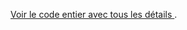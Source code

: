 







<a href="../../Développement/Codes/Capteurs pour pièces.md"> Voir le code entier avec tous les détails </a>.
